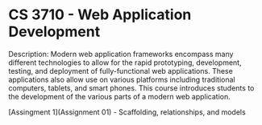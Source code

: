 # CS 3710 - Web Application Development

Description: Modern web application frameworks encompass many different technologies to allow for the rapid prototyping, development, testing, and deployment of fully-functional web applications.  These applications also allow use on various platforms including traditional computers, tablets, and smart phones. This course introduces students to the development of the various parts of a modern web application.

[Assingment 1](Assignment 01) - Scaffolding, relationships, and models
